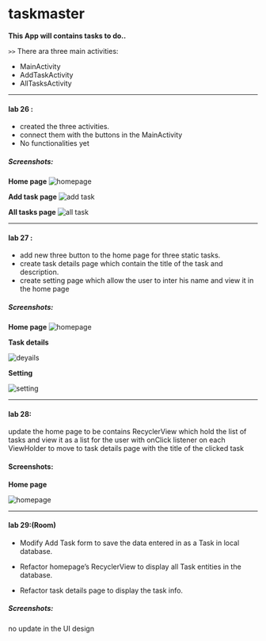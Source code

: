 # taskmaster

**This App will contains tasks to do..** 

`>>` There ara three main activities:

* MainActivity
* AddTaskActivity
* AllTasksActivity

---

#### lab 26 :
* created the three activities.
* connect them with the buttons in the MainActivity
* No functionalities yet

##### Screenshots:

**Home page**
![homepage](screenshots/homepage.png)

**Add task page**
![add task](screenshots/addTask.png)

**All tasks page**
![all task](screenshots/allTasks.png)

----

#### lab 27 :

* add new three button to the home page for three static tasks.
* create task details page which contain the title of the task and description.
* create setting page which allow the user to inter his name and view it in the home page

##### Screenshots:

**Home page**
![homepage](screenshots/homepage2.png)

**Task details**

![deyails](screenshots/taskdetails.png)

**Setting**

![setting](screenshots/setting.png)

------


#### lab 28:

update the home page to be contains RecyclerView which hold the list of tasks and view it as a list for the user with  onClick listener on each ViewHolder to move to task details page with the title of the clicked task

#### Screenshots:

**Home page**

![homepage](screenshots/homepage3.png)

---

#### lab 29:(Room)

* Modify Add Task form to save the data entered in as a Task in local database.

* Refactor homepage’s RecyclerView to display all Task entities in the database.
* Refactor task details page to display the task info.

##### Screenshots:

no update in the UI design  
